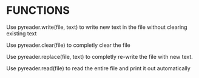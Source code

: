 FUNCTIONS
==================
Use pyreader.write(file, text) to write new text in the file without clearing existing text

Use pyreader.clear(file) to completly clear the file 

Use pyreader.replace(file, text) to completly re-write the file with new text.

Use pyreader.read(file) to read the entire file and print it out automatically